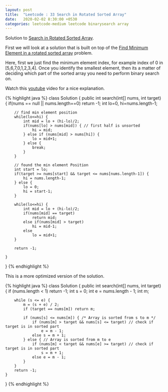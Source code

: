 ```yaml
---
layout: post
title:  "Leetcode : 33 Search in Rotated Sorted Array"
date:   2020-02-02 8:30:00 +0530
categories: leetcode-medium leetcode binarysearch array
---
```


Solution to [Search in Rotated Sorted Array][leetcode].

First we will look at a solution that is built on top of the [Find Minimum Element in a rotated sorted array][find_min] problem. 

Here, first we just find the minimum element index, for example index of 0 in [5,6,7,0,1,2,3,4].
Once you identify the smallest element, then its a matter of deciding which part of the sorted array you need to perform binary search on.  

Watch this [youtube] video for a nice explanation.

{% highlight java %}
class Solution {
    public int search(int[] nums, int target) {
        if(nums == null || nums.length==0)
            return -1;
        int lo=0, hi=nums.length-1;
        
        // find min element position
        while(lo<=hi) {
            int mid = lo + (hi-lo)/2;
            if(nums[lo] > nums[mid]) { // first half is unsorted
                hi = mid;
            } else if (nums[mid] > nums[hi]) {
                lo = mid+1;
            } else {
                break;
            }
        }
        
        // found the min element Position
        int start = lo;
        if(target >= nums[start] && target <= nums[nums.length-1]) {
            hi = nums.length-1;
        } else {
            lo = 0;
            hi = start-1;
        }
        
        while(lo<=hi) {
            int mid = lo + (hi-lo)/2;
            if(nums[mid] == target) 
                return mid;
            else if(nums[mid] > target) 
                hi = mid-1;
            else
                lo = mid+1;
        }
        
        return -1;
        
    }
}
{% endhighlight %}

This is a more optimized version of the solution.

{% highlight java %}
class Solution {
    public int search(int[] nums, int target) {
        if (nums.length < 1) return -1;
        int s = 0;
        int e = nums.length - 1;
        int m;

        while (s <= e) {
            m = (s + e) / 2;
            if (target == nums[m]) return m;

            if (nums[s] <= nums[m]) { /* Array is sorted from s to m */
                if (nums[m] > target && nums[s] <= target) // check if target is in sorted part
                    e = m - 1;
                else s = m + 1;
            } else { // Array is sorted from m to e
                if (nums[m] < target && nums[e] >= target) // check if target is in sorted part
                    s = m + 1;
                else e = m - 1;
            }
        }
        return -1;
    }
}
{% endhighlight %}

[leetcode]: https://leetcode.com/problems/search-in-rotated-sorted-array/
[find_min]: https://unnisworld.github.io/leetcode-medium/leetcode/binarysearch/2020/01/29/leetcode-153-find-min-in-rotated-sorted-array.html
[youtube]: https://www.youtube.com/watch?time_continue=542&v=QdVrY3stDD4&feature=emb_logo
